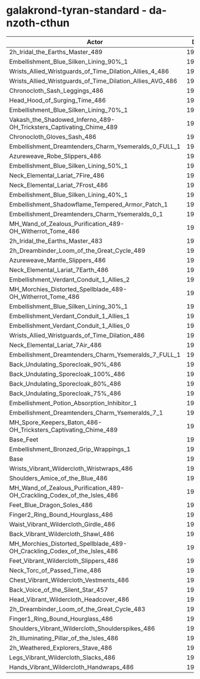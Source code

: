 # galakrond-tyran-standard - da-nzoth-cthun
| Actor | DPS | Increase |
|---|:---:|:---:|
|2h_Iridal_the_Earths_Master_489|196864|1.71%|
|Embellishment_Blue_Silken_Lining_90%_1|196271|1.40%|
|Wrists_Allied_Wristguards_of_Time_Dilation_Allies_4_486|196263|1.39%|
|Wrists_Allied_Wristguards_of_Time_Dilation_Allies_AVG_486|195844|1.18%|
|Chronocloth_Sash_Leggings_486|195777|1.14%|
|Head_Hood_of_Surging_Time_486|195773|1.14%|
|Embellishment_Blue_Silken_Lining_70%_1|195692|1.10%|
|Vakash_the_Shadowed_Inferno_489-OH_Tricksters_Captivating_Chime_489|195651|1.08%|
|Chronocloth_Gloves_Sash_486|195453|0.98%|
|Embellishment_Dreamtenders_Charm_Ysemeralds_0_FULL_1|195120|0.80%|
|Azureweave_Robe_Slippers_486|195053|0.77%|
|Embellishment_Blue_Silken_Lining_50%_1|195039|0.76%|
|Neck_Elemental_Lariat_7Fire_486|194983|0.73%|
|Neck_Elemental_Lariat_7Frost_486|194967|0.73%|
|Embellishment_Blue_Silken_Lining_40%_1|194827|0.65%|
|Embellishment_Shadowflame_Tempered_Armor_Patch_1|194730|0.60%|
|Embellishment_Dreamtenders_Charm_Ysemeralds_0_1|194712|0.59%|
|MH_Wand_of_Zealous_Purification_489-OH_Witherrot_Tome_486|194710|0.59%|
|2h_Iridal_the_Earths_Master_483|194627|0.55%|
|2h_Dreambinder_Loom_of_the_Great_Cycle_489|194596|0.53%|
|Azureweave_Mantle_Slippers_486|194592|0.53%|
|Neck_Elemental_Lariat_7Earth_486|194543|0.51%|
|Embellishment_Verdant_Conduit_1_Allies_2|194479|0.47%|
|MH_Morchies_Distorted_Spellblade_489-OH_Witherrot_Tome_486|194472|0.47%|
|Embellishment_Blue_Silken_Lining_30%_1|194448|0.46%|
|Embellishment_Verdant_Conduit_1_Allies_1|194439|0.45%|
|Embellishment_Verdant_Conduit_1_Allies_0|194416|0.44%|
|Wrists_Allied_Wristguards_of_Time_Dilation_486|194317|0.39%|
|Neck_Elemental_Lariat_7Air_486|194303|0.38%|
|Embellishment_Dreamtenders_Charm_Ysemeralds_7_FULL_1|194275|0.37%|
|Back_Undulating_Sporecloak_90%_486|194123|0.29%|
|Back_Undulating_Sporecloak_100%_486|194114|0.28%|
|Back_Undulating_Sporecloak_80%_486|194057|0.26%|
|Back_Undulating_Sporecloak_75%_486|194026|0.24%|
|Embellishment_Potion_Absorption_Inhibitor_1|193928|0.19%|
|Embellishment_Dreamtenders_Charm_Ysemeralds_7_1|193798|0.12%|
|MH_Spore_Keepers_Baton_486-OH_Tricksters_Captivating_Chime_489|193793|0.12%|
|Base_Feet|193679|0.06%|
|Embellishment_Bronzed_Grip_Wrappings_1|193627|0.03%|
|Base|193563|0.00%|
|Wrists_Vibrant_Wildercloth_Wristwraps_486|193464|-0.05%|
|Shoulders_Amice_of_the_Blue_486|193428|-0.07%|
|MH_Wand_of_Zealous_Purification_489-OH_Crackling_Codex_of_the_Isles_486|193423|-0.07%|
|Feet_Blue_Dragon_Soles_486|193389|-0.09%|
|Finger2_Ring_Bound_Hourglass_486|193364|-0.10%|
|Waist_Vibrant_Wildercloth_Girdle_486|193278|-0.15%|
|Back_Vibrant_Wildercloth_Shawl_486|193232|-0.17%|
|MH_Morchies_Distorted_Spellblade_489-OH_Crackling_Codex_of_the_Isles_486|193097|-0.24%|
|Feet_Vibrant_Wildercloth_Slippers_486|193093|-0.24%|
|Neck_Torc_of_Passed_Time_486|192992|-0.29%|
|Chest_Vibrant_Wildercloth_Vestments_486|192946|-0.32%|
|Back_Voice_of_the_Silent_Star_457|192927|-0.33%|
|Head_Vibrant_Wildercloth_Headcover_486|192896|-0.34%|
|2h_Dreambinder_Loom_of_the_Great_Cycle_483|192818|-0.38%|
|Finger1_Ring_Bound_Hourglass_486|192765|-0.41%|
|Shoulders_Vibrant_Wildercloth_Shoulderspikes_486|192697|-0.45%|
|2h_Illuminating_Pillar_of_the_Isles_486|192639|-0.48%|
|2h_Weathered_Explorers_Stave_486|192593|-0.50%|
|Legs_Vibrant_Wildercloth_Slacks_486|192532|-0.53%|
|Hands_Vibrant_Wildercloth_Handwraps_486|192271|-0.67%|
